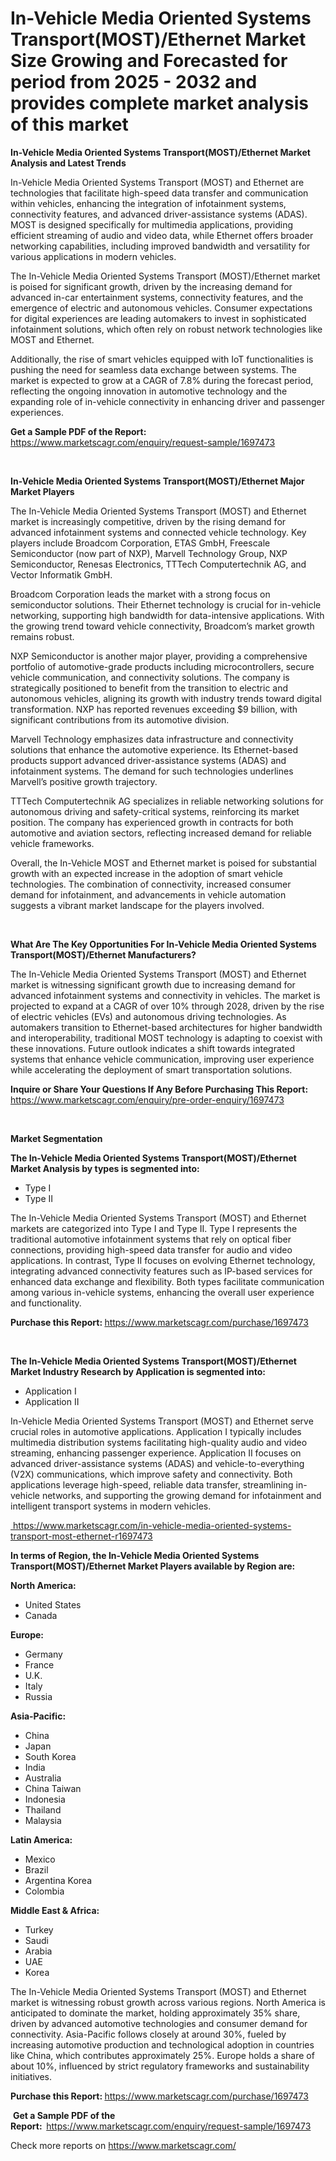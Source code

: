 <p><h1>In-Vehicle Media Oriented Systems Transport(MOST)/Ethernet Market Size Growing and Forecasted for period from 2025 - 2032 and provides complete market analysis of this market</h1></p><p><strong>In-Vehicle Media Oriented Systems Transport(MOST)/Ethernet Market Analysis and Latest Trends</strong></p>
<p><p>In-Vehicle Media Oriented Systems Transport (MOST) and Ethernet are technologies that facilitate high-speed data transfer and communication within vehicles, enhancing the integration of infotainment systems, connectivity features, and advanced driver-assistance systems (ADAS). MOST is designed specifically for multimedia applications, providing efficient streaming of audio and video data, while Ethernet offers broader networking capabilities, including improved bandwidth and versatility for various applications in modern vehicles.</p><p>The In-Vehicle Media Oriented Systems Transport (MOST)/Ethernet market is poised for significant growth, driven by the increasing demand for advanced in-car entertainment systems, connectivity features, and the emergence of electric and autonomous vehicles. Consumer expectations for digital experiences are leading automakers to invest in sophisticated infotainment solutions, which often rely on robust network technologies like MOST and Ethernet.</p><p>Additionally, the rise of smart vehicles equipped with IoT functionalities is pushing the need for seamless data exchange between systems. The market is expected to grow at a CAGR of 7.8% during the forecast period, reflecting the ongoing innovation in automotive technology and the expanding role of in-vehicle connectivity in enhancing driver and passenger experiences.</p></p>
<p><strong>Get a Sample PDF of the Report:&nbsp;</strong> <a href="https://www.marketscagr.com/enquiry/request-sample/1697473?utm_campaign=2039&utm_medium=2&utm_source=Github&utm_content=ia&utm_term=24032025&utm_id=in-vehicle-media-oriented-systems-transportmostethernet">https://www.marketscagr.com/enquiry/request-sample/1697473</a></p>
<p>&nbsp;</p>
<p><strong>In-Vehicle Media Oriented Systems Transport(MOST)/Ethernet Major Market Players</strong></p>
<p><p>The In-Vehicle Media Oriented Systems Transport (MOST) and Ethernet market is increasingly competitive, driven by the rising demand for advanced infotainment systems and connected vehicle technology. Key players include Broadcom Corporation, ETAS GmbH, Freescale Semiconductor (now part of NXP), Marvell Technology Group, NXP Semiconductor, Renesas Electronics, TTTech Computertechnik AG, and Vector Informatik GmbH.</p><p>Broadcom Corporation leads the market with a strong focus on semiconductor solutions. Their Ethernet technology is crucial for in-vehicle networking, supporting high bandwidth for data-intensive applications. With the growing trend toward vehicle connectivity, Broadcom’s market growth remains robust.</p><p>NXP Semiconductor is another major player, providing a comprehensive portfolio of automotive-grade products including microcontrollers, secure vehicle communication, and connectivity solutions. The company is strategically positioned to benefit from the transition to electric and autonomous vehicles, aligning its growth with industry trends toward digital transformation. NXP has reported revenues exceeding $9 billion, with significant contributions from its automotive division.</p><p>Marvell Technology emphasizes data infrastructure and connectivity solutions that enhance the automotive experience. Its Ethernet-based products support advanced driver-assistance systems (ADAS) and infotainment systems. The demand for such technologies underlines Marvell’s positive growth trajectory.</p><p>TTTech Computertechnik AG specializes in reliable networking solutions for autonomous driving and safety-critical systems, reinforcing its market position. The company has experienced growth in contracts for both automotive and aviation sectors, reflecting increased demand for reliable vehicle frameworks.</p><p>Overall, the In-Vehicle MOST and Ethernet market is poised for substantial growth with an expected increase in the adoption of smart vehicle technologies. The combination of connectivity, increased consumer demand for infotainment, and advancements in vehicle automation suggests a vibrant market landscape for the players involved.</p></p>
<p>&nbsp;</p>
<p><strong>What Are The Key Opportunities For In-Vehicle Media Oriented Systems Transport(MOST)/Ethernet Manufacturers?</strong></p>
<p><p>The In-Vehicle Media Oriented Systems Transport (MOST) and Ethernet market is witnessing significant growth due to increasing demand for advanced infotainment systems and connectivity in vehicles. The market is projected to expand at a CAGR of over 10% through 2028, driven by the rise of electric vehicles (EVs) and autonomous driving technologies. As automakers transition to Ethernet-based architectures for higher bandwidth and interoperability, traditional MOST technology is adapting to coexist with these innovations. Future outlook indicates a shift towards integrated systems that enhance vehicle communication, improving user experience while accelerating the deployment of smart transportation solutions.</p></p>
<p><strong>Inquire or Share Your Questions If Any Before Purchasing This Report:</strong> <a href="https://www.marketscagr.com/enquiry/pre-order-enquiry/1697473?utm_campaign=2039&utm_medium=2&utm_source=Github&utm_content=ia&utm_term=24032025&utm_id=in-vehicle-media-oriented-systems-transportmostethernet">https://www.marketscagr.com/enquiry/pre-order-enquiry/1697473</a></p>
<p>&nbsp;</p>
<p><strong>Market Segmentation</strong></p>
<p><strong>The In-Vehicle Media Oriented Systems Transport(MOST)/Ethernet Market Analysis by types is segmented into:</strong></p>
<p><ul><li>Type I</li><li>Type II</li></ul></p>
<p><p>The In-Vehicle Media Oriented Systems Transport (MOST) and Ethernet markets are categorized into Type I and Type II. Type I represents the traditional automotive infotainment systems that rely on optical fiber connections, providing high-speed data transfer for audio and video applications. In contrast, Type II focuses on evolving Ethernet technology, integrating advanced connectivity features such as IP-based services for enhanced data exchange and flexibility. Both types facilitate communication among various in-vehicle systems, enhancing the overall user experience and functionality.</p></p>
<p><strong>Purchase this Report:&nbsp;</strong><a href="https://www.marketscagr.com/purchase/1697473?utm_campaign=2039&utm_medium=2&utm_source=Github&utm_content=ia&utm_term=24032025&utm_id=in-vehicle-media-oriented-systems-transportmostethernet">https://www.marketscagr.com/purchase/1697473</a></p>
<p>&nbsp;</p>
<p><strong>The In-Vehicle Media Oriented Systems Transport(MOST)/Ethernet Market Industry Research by Application is segmented into:</strong></p>
<p><ul><li>Application I</li><li>Application II</li></ul></p>
<p><p>In-Vehicle Media Oriented Systems Transport (MOST) and Ethernet serve crucial roles in automotive applications. Application I typically includes multimedia distribution systems facilitating high-quality audio and video streaming, enhancing passenger experience. Application II focuses on advanced driver-assistance systems (ADAS) and vehicle-to-everything (V2X) communications, which improve safety and connectivity. Both applications leverage high-speed, reliable data transfer, streamlining in-vehicle networks, and supporting the growing demand for infotainment and intelligent transport systems in modern vehicles.</p></p>
<p><a href="https://www.marketscagr.com/in-vehicle-media-oriented-systems-transport-most-ethernet-r1697473?utm_campaign=2039&utm_medium=2&utm_source=Github&utm_content=ia&utm_term=24032025&utm_id=in-vehicle-media-oriented-systems-transportmostethernet">&nbsp;https://www.marketscagr.com/in-vehicle-media-oriented-systems-transport-most-ethernet-r1697473</a></p>
<p><strong>In terms of Region, the In-Vehicle Media Oriented Systems Transport(MOST)/Ethernet Market Players available by Region are:</strong></p>
<p>
    <p> <strong> North America: </strong>
        <ul>
            <li>United States</li>
            <li>Canada</li>
        </ul>
        </p> 
    <p> <strong> Europe: </strong>
        <ul>
            <li>Germany</li>
            <li>France</li>
            <li>U.K.</li>
            <li>Italy</li>
            <li>Russia</li>
        </ul>
        </p> 
    <p> <strong> Asia-Pacific: </strong>
        <ul>
            <li>China</li>
            <li>Japan</li>
            <li>South Korea</li>
            <li>India</li>
            <li>Australia</li>
            <li>China Taiwan</li>
            <li>Indonesia</li>
            <li>Thailand</li>
            <li>Malaysia</li>
        </ul>
        </p> 
    <p> <strong> Latin America: </strong>
        <ul>
            <li>Mexico</li>
            <li>Brazil</li>
            <li>Argentina Korea</li>
            <li>Colombia</li>
        </ul>
        </p> 
    <p> <strong> Middle East & Africa: </strong>
        <ul>
            <li>Turkey</li>
            <li>Saudi</li>
            <li>Arabia</li>
            <li>UAE</li>
            <li>Korea</li>
        </ul>
    </p>
    </p>
<p><p>The In-Vehicle Media Oriented Systems Transport (MOST) and Ethernet market is witnessing robust growth across various regions. North America is anticipated to dominate the market, holding approximately 35% share, driven by advanced automotive technologies and consumer demand for connectivity. Asia-Pacific follows closely at around 30%, fueled by increasing automotive production and technological adoption in countries like China, which contributes approximately 25%. Europe holds a share of about 10%, influenced by strict regulatory frameworks and sustainability initiatives.</p></p>
<p><strong>Purchase this Report: </strong><a href="https://www.marketscagr.com/purchase/1697473?utm_campaign=2039&utm_medium=2&utm_source=Github&utm_content=ia&utm_term=24032025&utm_id=in-vehicle-media-oriented-systems-transportmostethernet">https://www.marketscagr.com/purchase/1697473</a></p>
<p>&nbsp;<strong>Get a Sample PDF of the Report:&nbsp;&nbsp;</strong><a href="https://www.marketscagr.com/enquiry/request-sample/1697473?utm_campaign=2039&utm_medium=2&utm_source=Github&utm_content=ia&utm_term=24032025&utm_id=in-vehicle-media-oriented-systems-transportmostethernet">https://www.marketscagr.com/enquiry/request-sample/1697473</a></p>
<p><strong></strong></p>
<p>Check more reports on <a href="https://www.marketscagr.com/?utm_campaign=2039&utm_medium=2&utm_source=Github&utm_content=ia&utm_term=24032025&utm_id=in-vehicle-media-oriented-systems-transportmostethernet">https://www.marketscagr.com/</a></p>